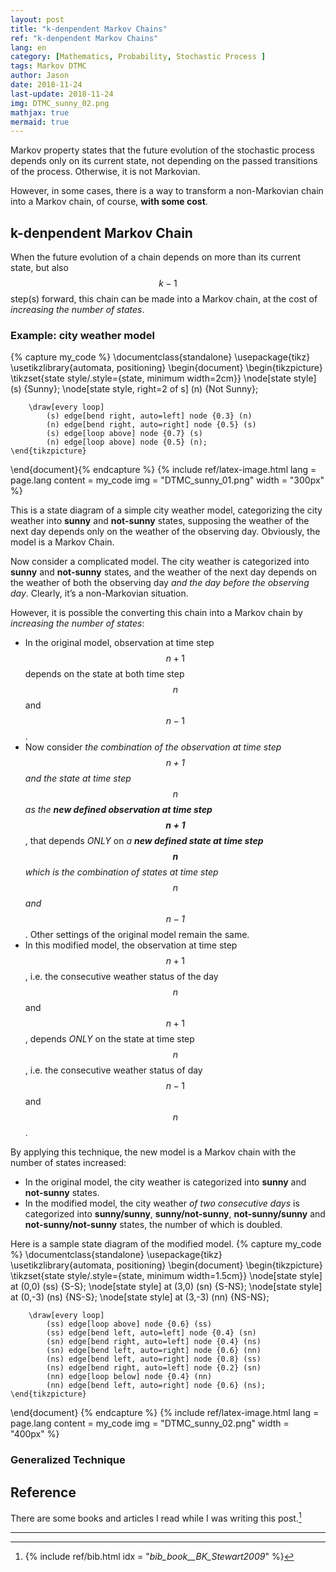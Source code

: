 ```yaml
---
layout: post
title: "k-denpendent Markov Chains"
ref: "k-denpendent Markov Chains"
lang: en
category: [Mathematics, Probability, Stochastic Process ]
tags: Markov DTMC
author: Jason
date: 2018-11-24
last-update: 2018-11-24
img: DTMC_sunny_02.png
mathjax: true
mermaid: true
---
```


Markov property states that the future evolution of the stochastic process depends only on its
current state, not depending on the passed transitions of the process. Otherwise, it is not Markovian.

However, in some cases, there is a way to transform a non-Markovian chain into a Markov chain, of
course, **with some cost**.

## k-denpendent Markov Chain
When the future evolution of a chain depends on more than its current state, but also $$k-1$$ step(s)
forward, this chain can be made into a Markov chain, at the cost of *increasing the number of states*.

### Example: city weather model
{% capture my_code %}
\documentclass{standalone}
\usepackage{tikz}
\usetikzlibrary{automata, positioning}
\begin{document}
    \begin{tikzpicture}
        \tikzset{state style/.style={state, minimum width=2cm}}
        \node[state style] (s) {Sunny};
        \node[state style, right=2 of s] (n) {Not Sunny};

        \draw[every loop]
            (s) edge[bend right, auto=left] node {0.3} (n)
            (n) edge[bend right, auto=right] node {0.5} (s)
            (s) edge[loop above] node {0.7} (s)
            (n) edge[loop above] node {0.5} (n);
    \end{tikzpicture}
\end{document}{% endcapture %}
{% include ref/latex-image.html lang = page.lang content = my_code img = "DTMC_sunny_01.png" width = "300px" %}

This is a state diagram of a simple city weather model, categorizing the city weather into **sunny**
and **not-sunny** states, supposing the weather of the next day depends only on the weather of the
observing day. Obviously, the model is a Markov Chain.

Now consider a complicated model. The city weather is categorized into **sunny** and **not-sunny**
states, and the weather of the next day depends on the weather of both the observing day *and the
day before the observing day*. Clearly, it’s a non-Markovian situation.

However, it is possible the converting this chain into a Markov chain by *increasing the number of
states*:
* In the original model, observation at time step $$n+1$$ depends on the state at both time step
$$n$$ and $$n-1$$.
* Now consider *the combination of the observation at time step $$n+1$$ and the state at time step
$$n$$ as the **new defined observation at time step $$n+1$$***, that depends *ONLY* on *a **new defined
state at time step $$n$$** which is the combination of states at time step $$n$$ and $$n-1$$*. Other
settings of the original model remain the same.
* In this modified model, the observation at time step $$n+1$$, i.e. the consecutive weather status
of the day $$n$$ and $$n+1$$, depends *ONLY* on the state at time step $$n$$, i.e. the consecutive
weather status of day $$n-1$$ and $$n$$.

By applying this technique, the new model is a Markov chain with the number of states increased:
* In the original model, the city weather is categorized into **sunny** and **not-sunny** states.
* In the modified model, the city weather *of two consecutive days* is categorized into **sunny/sunny**,
**sunny/not-sunny**, **not-sunny/sunny** and **not-sunny/not-sunny** states, the number of which is
doubled.

Here is a sample state diagram of the modified model.
{% capture my_code %}
\documentclass{standalone}
\usepackage{tikz}
\usetikzlibrary{automata, positioning}
\begin{document}
    \begin{tikzpicture}
        \tikzset{state style/.style={state, minimum width=1.5cm}}
        \node[state style] at (0,0) (ss) {S-S};
        \node[state style] at (3,0) (sn) {S-NS};
        \node[state style] at (0,-3) (ns) {NS-S};
        \node[state style] at (3,-3) (nn) {NS-NS};

        \draw[every loop]
            (ss) edge[loop above] node {0.6} (ss)
            (ss) edge[bend left, auto=left] node {0.4} (sn)
            (sn) edge[bend right, auto=left] node {0.4} (ns)
            (sn) edge[bend left, auto=right] node {0.6} (nn)
            (ns) edge[bend left, auto=right] node {0.8} (ss)
            (ns) edge[bend right, auto=left] node {0.2} (sn)
            (nn) edge[loop below] node {0.4} (nn)
            (nn) edge[bend left, auto=right] node {0.6} (ns);
    \end{tikzpicture}
\end{document}
{% endcapture %}
{% include ref/latex-image.html lang = page.lang content = my_code img = "DTMC_sunny_02.png" width = "400px" %}

### Generalized Technique


## Reference
There are some books and articles I read while I was writing this post.[^1]

***
[^1]: {% include ref/bib.html idx = "_bib_book__BK_Stewart2009_" %}
